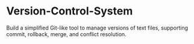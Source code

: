 # Version-Control-System
Build a simplified Git-like tool to manage versions of text files, supporting commit, rollback, merge, and conflict resolution.
